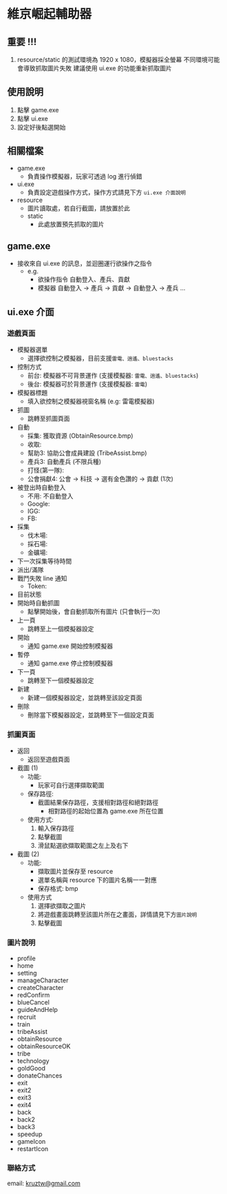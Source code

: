 # 維京崛起輔助器

## 重要 !!!

1. resource/static 的測試環境為 1920 x 1080，模擬器採全螢幕
   不同環境可能會導致抓取圖片失敗
   建議使用 ui.exe 的功能重新抓取圖片

## 使用說明

1. 點擊 game.exe
2. 點擊 ui.exe
3. 設定好後點選開始


## 相關檔案

* game.exe
    * 負責操作模擬器，玩家可透過 log 進行偵錯
* ui.exe
    * 負責設定遊戲操作方式，操作方式請見下方 `ui.exe 介面說明`
* resource
    * 圖片讀取處，若自行截圖，請放置於此
    * static
        * 此處放置預先抓取的圖片

## game.exe

* 接收來自 ui.exe 的訊息，並迴圈運行欲操作之指令
    * e.g. 
        * 欲操作指令
            自動登入、產兵、貢獻
        * 模擬器
            自動登入 -> 產兵 -> 貢獻 -> 自動登入 -> 產兵 ...

## ui.exe 介面

### 遊戲頁面

* 模擬器選單
    * 選擇欲控制之模擬器，目前支援`雷電、逍遙、bluestacks`
* 控制方式
    * 前台: 模擬器不可背景運作 (支援模擬器: `雷電、逍遙、bluestacks`)
    * 後台: 模擬器可於背景運作 (支援模擬器: `雷電`)
* 模擬器標題
    * 填入欲控制之模擬器視窗名稱 (e.g: 雷電模擬器)
* 抓圖
    * 跳轉至抓圖頁面
* 自動
    * 採集: 獲取資源 (ObtainResource.bmp)
    * 收取: 
    * 幫助3: 協助公會成員建設 (TribeAssist.bmp)
    * 產兵3: 自動產兵 (不限兵種)
    * 打怪(第一隊): 
    * 公會捐獻4: 公會 -> 科技 -> 選有金色讚的 -> 貢獻 (1次)
* 被登出時自動登入
    * 不用: 不自動登入
    * Google:
    * IGG:
    * FB:
* 採集
    * 伐木場:
    * 採石場:
    * 金礦場:
* 下一次採集等待時間
* 派出/滿隊
* 戰鬥失敗 line 通知
    * Token:
* 目前狀態
* 開始時自動抓圖
    * 點擊開始後，會自動抓取所有圖片 (只會執行一次)
* 上一頁
    * 跳轉至上一個模擬器設定
* 開始
    * 通知 game.exe 開始控制模擬器
* 暫停
    * 通知 game.exe 停止控制模擬器
* 下一頁
    * 跳轉至下一個模擬器設定
* 新建
    * 新建一個模擬器設定，並跳轉至該設定頁面
* 刪除
    * 刪除當下模擬器設定，並跳轉至下一個設定頁面

### 抓圖頁面

* 返回
    * 返回至遊戲頁面
* 截圖 (1)
    * 功能:
        * 玩家可自行選擇擷取範圍
    * 保存路徑:
        * 截圖結果保存路徑，支援相對路徑和絕對路徑
            * 相對路徑的起始位置為 game.exe 所在位置
    * 使用方式:
        1. 輸入保存路徑
        2. 點擊截圖
        3. 滑鼠點選欲擷取範圍之左上及右下
* 截圖 (2)
    * 功能:
        * 擷取圖片並保存至 resource
        * 選單名稱與 resource 下的圖片名稱一一對應
        * 保存格式: bmp
    * 使用方式
        1. 選擇欲擷取之圖片
        2. 將遊戲畫面跳轉至該圖片所在之畫面，詳情請見下方`圖片說明`
        3. 點擊截圖

### 圖片說明

* profile
* home
* setting
* manageCharacter
* createCharacter
* redConfirm
* blueCancel
* guideAndHelp
* recruit
* train
* tribeAssist
* obtainResource
* obtainResourceOK
* tribe
* technology
* goldGood
* donateChances
* exit
* exit2
* exit3
* exit4
* back
* back2
* back3
* speedup
* gameIcon
* restartIcon

### 聯絡方式

email: kruztw@gmail.com